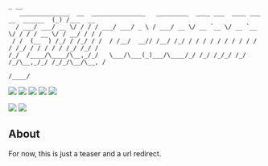 ```
                                                                                     _ __
   ______________  __  _______________   _________  ____ ___  ____ ___  __  ______  (_) /___  __
  / ___/ ___/ __ \/ / / / ___/ ___/ _ \ / ___/ __ \/ __ `__ \/ __ `__ \/ / / / __ \/ / __/ / / /
 / /  (__  ) /_/ / /_/ / /  / /__/  __// /__/ /_/ / / / / / / / / / / / /_/ / / / / / /_/ /_/ /
/_/  /____/\____/\__,_/_/   \___/\___(_)___/\____/_/ /_/ /_/_/ /_/ /_/\__,_/_/ /_/_/\__/\__, /
                                                                                       /____/
```

[![](https://shields.io/badge/typescript-05122A?logo=typescript&style=for-the-badge)](https://www.typescriptlang.org/) [![](https://shields.io/badge/Node.js-05122A?logo=node.js&style=for-the-badge)](https://nodejs.org/) [![](https://shields.io/badge/next.js-05122A?logo=next.js&style=for-the-badge)](https://nextjs.org/) [![](https://shields.io/badge/react.js-05122A?logo=react&style=for-the-badge)](https://reactjs.org/) [![](https://shields.io/badge/tailwindcss-05122A?logo=tailwindcss&style=for-the-badge)](https://tailwindcss.com/)

[![](https://shields.io/badge/cloudflare-05122A?logo=cloudflare&style=for-the-badge)](https://cloudflare.com/) [![](https://shields.io/badge/digitalocean-05122A?logo=digitalocean&style=for-the-badge)](https://do.co/)

## About

For now, this is just a teaser and a url redirect.
